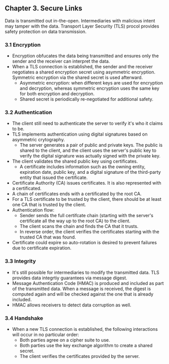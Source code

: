 ## Chapter 3. Secure Links

Data is transmitted out in-the-open. Intermediaries with malicious intent may tamper with the data. Transport Layer Security (TLS) procol provides safety protection on data transmission.

### 3.1 Encryption

- Encryption obfucates the data being transmitted and ensures only the sender and the receiver can interpret the data.
- When a TLS connection is established, the sender and the receiver negotiates a shared encryption secret using asymmetric encryption. Symmetric encryption via the shared secret is used afterward.
  - Asymmetric encryption: when different keys are used for encryption and decryption, whereas symmetric encryption uses the same key for both encryption and decryption.
  - Shared secret is periodically re-negotiated for additional safety.

### 3.2 Authentication
- The client still need to authenticate the server to verify it's who it claims to be.
- TLS implements authentication using digital signatures based on asymmetric crytography.
  - The server generates a pair of public and private keys. The public is shared to the client, and the client uses the server's public key to verify the digital signature was actually signed with the private key.
- The client validates the shared public key using certificates.
  - A certificate includes information such as the owning entity, expiration date, public key, and a digital signature of the third-party entity that issued the certificate.
- Certificate Authority (CA) issues certificates. It is also represented with a certificated.
- A chain of certificates ends with a certificated by the root CA.
- For a TLS certificate to be trusted by the client, there should be at least one CA that is trusted by the client.
- Authentication flow:
  - Sender sends the full certifcate chain (starting with the server's certificate all the way up to the root CA) to the client.
  - The client scans the chain and finds the CA that it trusts.
  - In reverse order, the client verifies the certificates starting with the trusted CA that was found.
- Certificate could expire so auto-rotation is desired to prevent failures due to certificate expiration.

### 3.3 Integrity
- It's still possible for intermediaries to modify the transmitted data. TLS provides data integrtiy guarantees via message digest.
- Message Authentication Code (HMAC) is produced and included as part of the transmitted data. When a message is received, the digest is computed again and will be checked against the one that is already included.
- HMAC allows receivers to detect data corruption as well.

### 3.4 Handshake
- When a new TLS connection is established, the following interactions will occur in no particular order:
  - Both parties agree on a cipher suite to use.
  - Both parties use the key exchange algorithm to create a shared secret.
  - The client verifies the certificates provided by the server.

